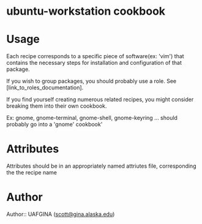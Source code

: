 # ubuntu-workstation cookbook

# Usage
Each recipe corresponds to a specific piece of software(ex: 'vim') that contains the necessary steps for installation and configuration of that package.

If you wish to group packages, you should probably use a role.  See [link_to_roles_documentation].

If you find yourself creating numerous related recipes,  you might consider breaking them into their own cookbook.  

Ex:  gnome, gnome-terminal, gnome-shell, gnome-keyring ...   should probably go into a 'gnome' cookbook'

# Attributes
Attributes should be in an appropriately named attriutes file, corresponding the the recipe name

# Author

Author:: UAFGINA (<scott@gina.alaska.edu>)
